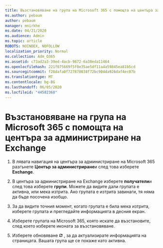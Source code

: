 ```yaml
---
title: Възстановяване на група на Microsoft 365 с помощта на центъра за администриране на Exchange
ms.author: pebaum
author: pebaum
manager: mnirkhe
ms.date: 04/21/2020
ms.audience: Admin
ms.topic: article
ROBOTS: NOINDEX, NOFOLLOW
localization_priority: Normal
ms.collection: Adm_O365
ms.assetid: c73ad2a3-39ed-4acb-9872-6a38eda11464
ms.openlocfilehash: 221f075669f5f0e35ae5df11a4a59845ea81b5cd
ms.sourcegitcommit: f28dafa0f727870038f72bc904da926daf4ec07b
ms.translationtype: MT
ms.contentlocale: bg-BG
ms.lasthandoff: 06/05/2020
ms.locfileid: "44582368"
---
```

# <a name="restore-a-microsoft-365-group-using-the-exchange-admin-center"></a>Възстановяване на група на Microsoft 365 с помощта на центъра за администриране на Exchange

1. В лявата навигация на центъра за администриране на Microsoft 365 разгънете **Център за администриране**и след това изберете **Exchange**.
    
2. В центъра за администриране на Exchange изберете **получатели**и след това изберете **групи**. Можете да видите дали групата е активна, или мека изтрита. Ако групата е изтрита завинаги, тя няма да бъде посочена изобщо.
    
3. За да видите точния момент, когато групата е била мека изтрита, изберете групата и прегледайте информацията в десния екран.
    
4. Изберете групата на Microsoft 365, която искате да възстановите, след което изберете иконата за възстановяване.
    
5. Изберете обновяване ![Икона за обновяване](media/6464df90-2a91-4c1f-92a6-9a38c7696ac3.gif) , за да актуализирате информацията на страницата. Вашата група ще се покаже като активна. 
    

